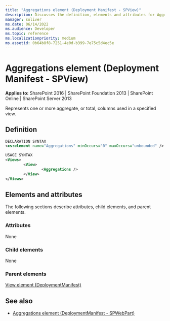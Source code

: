 ```yaml
---
title: "Aggregations element (Deployment Manifest - SPView)"
description: Discusses the definition, elements and attributes for Aggregations element (Deployment Manifest - SPView).
manager: soliver
ms.date: 06/14/2022
ms.audience: Developer
ms.topic: reference
ms.localizationpriority: medium
ms.assetid: 0b64b8f8-7251-4e0d-b399-7e75c5d4ec5e
---
```


# Aggregations element (Deployment Manifest - SPView)

**Applies to:** SharePoint 2016 | SharePoint Foundation 2013 | SharePoint Online | SharePoint Server 2013

Represents one or more aggregate, or total, columns used in a specified view.

## Definition

```XML
DECLARATION SYNTAX
<xs:element name="Aggregations" minOccurs="0" maxOccurs="unbounded" />

USAGE SYNTAX
<Views>
        <View>
                <Aggregations />
        </View>
</Views>
```

## Elements and attributes

The following sections describe attributes, child elements, and parent elements.

### Attributes

None

### Child elements

None

### Parent elements

[View element (DeploymentManifest)](view-element-deploymentmanifest.md)

## See also

- [Aggregations element (DeploymentManifest - SPWebPart)](aggregations-element-deploymentmanifestspwebpart.md)
